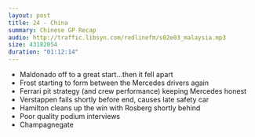 ```yaml
---
layout: post
title: 24 - China
summary: Chinese GP Recap
audio: http://traffic.libsyn.com/redlinefm/s02e03_malaysia.mp3
size: 43182054
duration: "01:12:14"
---
```


* Maldonado off to a great start...then it fell apart
* Frost starting to form between the Mercedes drivers again
* Ferrari pit strategy (and crew performance) keeping Mercedes honest
* Verstappen fails shortly before end, causes late safety car
* Hamilton cleans up the win with Rosberg shortly behind
* Poor quality podium interviews
* Champagnegate

<!-- more -->

<audio src="http://traffic.libsyn.com/redlinefm/s02e03_malaysia.mp3" preload="none" />

[Download MP3](http://traffic.libsyn.com/redlinefm/s02e03_malaysia.mp3)
